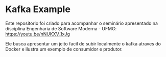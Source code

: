 # Kafka Example

Este repositorio foi criado para acompanhar o seminário apresentado na disciplina Engenharia de Software Moderna - UFMG: https://youtu.be/nNUKXV_1xJg

Ele busca apresentar um jeito facil de subir localmente o kafka atraves do Docker e ilustra um exemplo de consumidor e produtor. 
